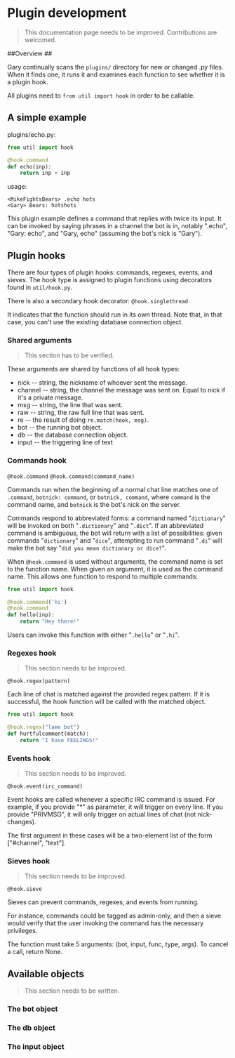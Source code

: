 # Plugin development #


> This documentation page needs to be improved. Contributions are welcomed.

##Overview ##

Gary continually scans the `plugins/` directory for new or changed .py
files. When it finds one, it runs it and examines each function to see whether
it is a plugin hook.

All plugins need to `from util import hook` in order to be callable.


## A simple example ##

plugins/echo.py:

```python
from util import hook

@hook.command
def echo(inp):
    return inp + inp
```

usage:

    <MikeFightsBears> .echo hots
    <Gary> Bears: hotshots


This plugin example defines a command that replies with twice its input. It
can be invoked by saying phrases in a channel the bot is in, notably ".echo",
"Gary: echo", and "Gary, echo" (assuming the bot's nick is "Gary").


## Plugin hooks ##

There are four types of plugin hooks: commands, regexes, events, and sieves.
The hook type is assigned to plugin functions using decorators found
in `util/hook.py`.


There is also a secondary hook decorator: `@hook.singlethread`

It indicates that the function should run in its own thread. Note that, in
that case, you can't use the existing database connection object.

### Shared arguments ###

> This section has to be verified.

These arguments are shared by functions of all hook types:

* nick -- string, the nickname of whoever sent the message.
* channel -- string, the channel the message was sent on. Equal to nick if
  it's a private message.
* msg -- string, the line that was sent.
* raw -- string, the raw full line that was sent.
* re -- the result of doing `re.match(hook, msg)`.
* bot -- the running bot object.
* db -- the database connection object.
* input -- the triggering line of text

### Commands hook ###

`@hook.command`
`@hook.command(command_name)`

Commands run when the beginning of a normal chat line matches one of
`.command`, `botnick: command`, or `botnick, command`, where `command` is the
command name, and `botnick` is the bot's nick on the server.

Commands respond to abbreviated forms: a command named "`dictionary`" will be
invoked on both "`.dictionary`" and "`.dict`". If an abbreviated command is
ambiguous, the bot will return with a list of possibilities: given commands
"`dictionary`" and "`dice`", attempting to run command "`.di`" will make the
bot say "`did you mean dictionary or dice?`".

When `@hook.command` is used without arguments, the command name is set to the
function name. When given an argument, it is used as the command name. This
allows one function to respond to multiple commands:

```python
from util import hook

@hook.command('hi')
@hook.command
def hello(inp):
    return "Hey there!"
```

Users can invoke this function with either "`.hello`" or "`.hi`".

### Regexes hook ###

> This section needs to be improved.

`@hook.regex(pattern)`

Each line of chat is matched against the provided regex pattern. If it is
successful, the hook function will be called with the matched object.

```python
from util import hook

@hook.regex("lame bot")
def hurtfulcomment(match):
    return "I have FEELINGS!"
```

### Events hook ###

> This section needs to be improved.

`@hook.event(irc_command)`

Event hooks are called whenever a specific IRC command is issued. For example,
if you provide "*" as parameter, it will trigger on every line. If you provide
"PRIVMSG", it will only trigger on actual lines of chat (not nick-changes).

The first argument in these cases will be a two-element list of the form
["#channel", "text"].

### Sieves hook ###

> This section needs to be improved.

`@hook.sieve`

Sieves can prevent commands, regexes, and events from running.

For instance, commands could be tagged as admin-only, and then a sieve would
verify that the user invoking the command has the necessary privileges.

The function must take 5 arguments: (bot, input, func, type, args).
To cancel a call, return None.

## Available objects ##

> This section needs to be written.

### The bot object ###

### The db object ###

### The input object ###

